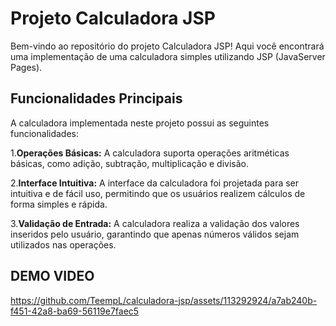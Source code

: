 # Projeto Calculadora JSP

Bem-vindo ao repositório do projeto Calculadora JSP! Aqui você encontrará uma implementação de uma calculadora simples utilizando JSP (JavaServer Pages).

## Funcionalidades Principais

A calculadora implementada neste projeto possui as seguintes funcionalidades:

1.**Operações Básicas:** A calculadora suporta operações aritméticas básicas, como adição, subtração, multiplicação e divisão.

2.**Interface Intuitiva:** A interface da calculadora foi projetada para ser intuitiva e de fácil uso, permitindo que os usuários realizem cálculos de forma simples e rápida.

3.**Validação de Entrada:** A calculadora realiza a validação dos valores inseridos pelo usuário, garantindo que apenas números válidos sejam utilizados nas operações.

## DEMO VIDEO

https://github.com/TeempL/calculadora-jsp/assets/113292924/a7ab240b-f451-42a8-ba69-56119e7faec5


